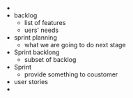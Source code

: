 -
- backlog
	- list of features
	- uers' needs
- sprint planning
	- what we are going to do next stage
- Sprint backlong
	- subset of backlog
- Sprint
	- provide something to coustomer
- user stories
-